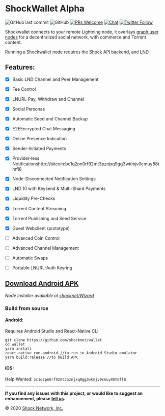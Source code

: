 
# ShockWallet Alpha
![GitHub last commit](https://img.shields.io/github/last-commit/shocknet/wallet?style=flat-square)
![GitHub](https://img.shields.io/github/license/shocknet/wallet?label=license&style=flat-square)
[![PRs Welcome](https://img.shields.io/badge/PRs-welcome-brightgreen.svg?style=flat-square)](http://makeapullrequest.com) 
[![Chat](https://img.shields.io/badge/chat-on%20Telegram-blue?style=flat-square)](https://t.me/Shockwallet)
[![Twitter Follow](https://img.shields.io/twitter/follow/ShockBTC?style=flat-square)](https://twitter.com/shockbtc)

Shockwallet connects to your remote Lightning node, it overlays [graph user nodes](https://github.com/amark/gun) for a decentralized social network, with commerce and Torrent content.

Running a Shockwallet node requires the [Shock API](https://github.com/shocknet/api) backend, and [LND](https://github.com/lightningnetwork/lnd)

## Features:


- [X] Basic LND Channel and Peer Management
- [X] Fee Control
- [X] LNURL-Pay, Withdraw and Channel
- [X] Social Personas
- [X] Automatic Seed and Channel Backup
- [X] E2EEncrypted Chat Messaging
- [X] Online Presence Indication
- [X] Sender-Initiated Payments
- [X] Provider-less Notificationshttp://bitcoin:bc1q2pn0rf92mt3pznjxq9gg3wkmjv0cmuy88tmfl8
- [X] Node-Disconnected Notification Settings
- [X] LND 10 with Keysend & Multi-Shard Payments
- [X] Liquidity Pre-Checks
- [X] Torrent Content Streaming
- [X] Torrent Publishing and Seed Service
- [X] Guest Webclient (prototype)
- [ ] Advanced Coin Control
- [ ] Advanced Channel Management
- [ ] Automatic Swaps
- [ ] Portable LNURL-Auth Keyring


## [Download Android APK](https://github.com/shocknet/wallet/releases/download/pre2.2/app-release.apk)

_Node installer available at [shocknet/Wizard](https://github.com/shocknet/wizard)_


### Build from source

#### Android: 

Requires Android Studio and React-Native CLI

```
git clone https://github.com/shocknet/wallet
cd wallet
yarn install
react-native run-android //to run in Android Studio emulator
yarn build:release //to build APK
```

#### iOS:

Help Wanted: `bc1q2pn0rf92mt3pznjxq9gg3wkmjv0cmuy88tmfl8`

<hr></hr>

**If you find any issues with this project, or would like to suggest an enhancement, please [tell us](https://github.com/shocknet/Wizard/issues).**

© 2020 [Shock Network, Inc.](https://shockwallet.app)
